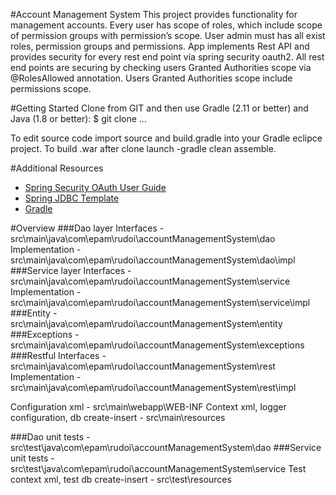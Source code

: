 #Account Management System 
This project provides functionality for management accounts. Every user has scope of roles, which include scope of permission groups with permission’s scope. User admin must has all exist roles, permission groups and permissions. 
App implements Rest API and provides security for every rest end point via spring security oauth2. All rest end points are securing by checking users Granted Authorities scope via @RolesAllowed annotation. Users Granted Authorities scope include permissions scope. 


#Getting Started
Clone from GIT and then use Gradle (2.11 or better) and Java (1.8 or better):
$ git clone ...

To edit source code import source and build.gradle into your Gradle eclipce project.
To build .war after clone launch -gradle clean assemble.

#Additional Resources
* [Spring Security OAuth User Guide](http://projects.spring.io/spring-security-oauth/docs/Home.html)
* [Spring JDBC Template](https://spring.io/guides/gs/relational-data-access/)
* [Gradle](http://gradle.org/getting-started-gradle-java/)

#Overview
###Dao layer
Interfaces - src\main\java\com\epam\rudoi\accountManagementSystem\dao
Implementation -  src\main\java\com\epam\rudoi\accountManagementSystem\dao\impl
###Service layer 
Interfaces - src\main\java\com\epam\rudoi\accountManagementSystem\service
Implementation - src\main\java\com\epam\rudoi\accountManagementSystem\service\impl
###Entity - src\main\java\com\epam\rudoi\accountManagementSystem\entity
###Exceptions - src\main\java\com\epam\rudoi\accountManagementSystem\exceptions
###Restful 
Interfaces - src\main\java\com\epam\rudoi\accountManagementSystem\rest
Implementation - src\main\java\com\epam\rudoi\accountManagementSystem\rest\impl

Configuration xml - src\main\webapp\WEB-INF
Context xml, logger configuration, db create-insert - src\main\resources

###Dao unit tests - src\test\java\com\epam\rudoi\accountManagementSystem\dao
###Service unit tests - src\test\java\com\epam\rudoi\accountManagementSystem\service
Test context xml, test db create-insert - src\test\resources
